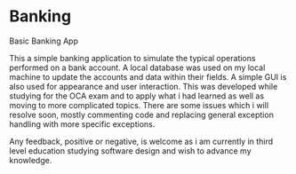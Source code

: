 # Banking
Basic Banking App

This  a simple banking application to simulate the typical operations performed on a bank account. 
A local database was used on my local machine to update the accounts and data within their fields.
A simple GUI is also used for appearance and user interaction.
This was developed while studying for the OCA exam and to apply what i had learned as well as moving to more complicated topics.
There are some issues which i will resolve soon, mostly commenting code and replacing general exception handling with more specific exceptions.

Any feedback, positive or negative, is welcome as i am currently in third level education studying software design and wish to advance my knowledge.

